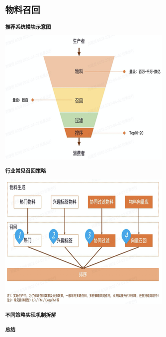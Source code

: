 # 物料召回

### 推荐系统模块示意图

<img align="center"  width='600' height='400' src="picture/pipeline5.png"  />

### 行业常见召回策略

<img align="center"  width='600' height='400' src="picture/pipeline6.png"  />

### 不同策略实现机制拆解

### 总结